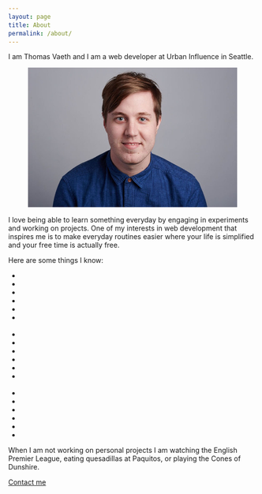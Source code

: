 ```yaml
---
layout: page
title: About
permalink: /about/
---
```


<p>I am Thomas Vaeth and I am a web developer at Urban Influence in Seattle.</p>
<figure class="headshot">
	<img src="/assets/images/me-color.jpeg" alt="Headshot"/>
</figure>
<p>I love being able to learn something everyday by engaging in experiments and working on projects. One of my interests in web development that inspires me is to make everyday routines easier where your life is simplified and your free time is actually free.</p>
<p>Here are some things I know:</p>
<ul class="devicon-list">
	<li><i class="devicon devicon-html5-plain" title="HTML"></i></li>
	<li><i class="devicon devicon-css3-plain" title="CSS"></i></li>
	<li><i class="devicon devicon-javascript-plain" title="JavaScript"></i></li>
	<li><i class="devicon devicon-jquery-plain" title="jQuery"></i></li>
	<li><i class="devicon devicon-nodejs-plain" title="Node.js"></i></li>
	<li><i class="devicon devicon-github-plain" title="GitHub"></i></li><br>
	<li><i class="devicon devicon-react-original" title="React"></i></li>
	<li><i class="devicon devicon-angularjs-plain" title="AngularJS"></i></li>
	<li><i class="devicon devicon-sass-original" title="Sass"></i></li>
	<li><i class="devicon devicon-bootstrap-plain" title="Bootstrap"></i></li>
	<li><i class="devicon devicon-foundation-plain" title="Foundation"></i></li>
	<li><i class="devicon devicon-gulp-plain" title="Gulp"></i></li><br>
	<li><i class="devicon devicon-wordpress-plain" title="WordPress"></i></li>
	<li><i class="devicon devicon-heroku-original" title="Heroku"></i></li>
	<li><i class="devicon devicon-mongodb-plain" title="MongoDB"></i></li>
	<li><i class="devicon devicon-python-plain" title="Python"></i></li>
	<li><i class="devicon devicon-ruby-plain" title="Ruby"></i></li>
	<li><i class="devicon devicon-rails-plain" title="Ruby on Rails"></i></li>
</ul>
<p>When I am not working on personal projects I am watching the English Premier League, eating quesadillas at Paquitos, or playing the Cones of Dunshire.</p>
<p class="contact">
<a href="mailto:thomas.vaeth@gmail.com" class="contact-btn">Contact me</a>
</p>